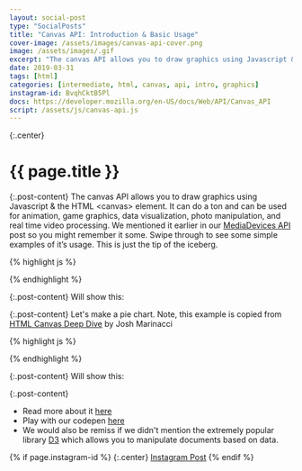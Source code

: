 ```yaml
---
layout: social-post
type: "SocialPosts"
title: "Canvas API: Introduction & Basic Usage"
cover-image: /assets/images/canvas-api-cover.png
image: /assets/images/.gif
excerpt: "The canvas API allows you to draw graphics using Javascript & the HTML &lt;canvas&gt; element. It can do a ton and can be used for animation, game graphics, data visualization, photo manipulation, and real time video processing."
date: 2019-03-31
tags: [html]
categories: [intermediate, html, canvas, api, intro, graphics]
instagram-id: BvqhCktB5Pl
docs: https://developer.mozilla.org/en-US/docs/Web/API/Canvas_API
script: /assets/js/canvas-api.js
---
```

{:.center}
# {{ page.title }}

{:.post-content}
The canvas API allows you to draw graphics using Javascript & the HTML 
&lt;canvas&gt; element. It can do a ton and can be used for animation, 
game graphics, data visualization, photo manipulation, and real time video processing.
We mentioned it earlier in our [MediaDevices API](/blog/camera-api-photo/) post so you might remember it 
some. Swipe through to see some simple examples of it’s usage. 
This is just the tip of the iceberg. 

{% highlight js %}
<canvas id="simple-canvas"></canvas>

<script>
const canvas = document.getElementById('simple-canvas');
const ctx = canvas.getContext('2d');

ctx.fillStyle = 'blue';
ctx.fillRect(10, 10, 150, 200);
</script>
{% endhighlight %}

{:.post-content}
Will show this:
<canvas id="simple-canvas"></canvas>

{:.post-content}
Let's make a pie chart. Note, this example is copied from <a href="https://joshondesign.com/p/books/canvasdeepdive/toc.html" target="_blank">HTML Canvas Deep Dive</a> by Josh Marinacci

{% highlight js %}
<canvas id="pie-canvas"></canvas>

<script>
//initialize data set
let data = [ 100, 68, 20, 30, 100 ];

const pieCanvas = document.getElementById('pie-canvas');
let c = pieCanvas.getContext('2d');
//draw background
c.fillStyle = "white";
c.fillRect(0,0,500,500);

//a list of colors
let colors = [ "orange", "green", "blue", "yellow", "teal"];

//calculate total of all data
let total = 0;
for(let i=0; i < data.length; i++) {
    total += data[i];
}

//draw pie data
let prevAngle = 0;
for(let i = 0; i < data.length; i++) {
    //fraction that this pieslice represents
    let fraction = data[i]/total;
    //calc starting angle
    let angle = prevAngle + fraction * Math.PI*2;

    //draw the pie slice
    c.fillStyle = colors[i];

    //create a path
    c.beginPath();
    c.moveTo(250,250);
    c.arc(250,250, 100, prevAngle, angle, false);
    c.lineTo(250,250);

    //fill it
    c.fill();

    //stroke it
    c.strokeStyle = "black";
    c.stroke();

    //update for next time through the loop
    prevAngle = angle;
}

//draw centered text
c.fillStyle = "black";
c.font = "24pt sans-serif";
let text = "Sales Data from 2025";
let metrics = c.measureText(text);
c.fillText(text, 250-metrics.width/2, 400);
</script>
{% endhighlight %}

{:.post-content}
Will show this:
<canvas id="pie-canvas" width="500" height="500"></canvas>

{:.post-content}
* Read more about it <a href="{{page.docs}}" target="_blank">here</a>
* Play with our codepen <a href="https://codepen.io/the_dev_diaries/pen/wOVLrL" target="_blank">here</a>
* We would also be remiss if we didn't mention the extremely popular library 
<a href="https://d3js.org/" target="_blank">D3</a> which allows you to manipulate
documents based on data. 

{% if page.instagram-id %}
{:.center}
<a class="insta-link" href="https://www.instagram.com/p/{{page.instagram-id}}" target="_blank">Instagram Post</a>
{% endif %}
